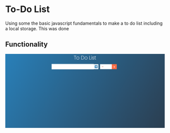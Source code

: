 # To-Do List

Using some the basic javascript fundamentals to make a to do list including a local storage. This was done 

## Functionality


![To-do List](demo/todo_list.gif)
